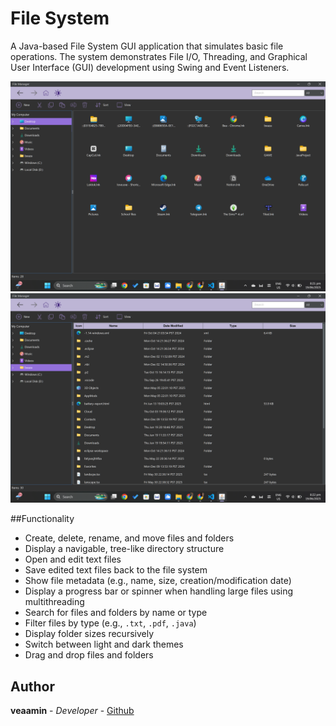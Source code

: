 <h1 align="left">File System</h1>
A Java-based File System GUI application that simulates basic file operations.
The system demonstrates File I/O, Threading, and Graphical User Interface (GUI) development using Swing and Event Listeners.

![Image of website](https://github.com/veaamin/File-System/blob/a18989a10aeb4a12718bcb4ec2b089bc84d57955/File/preview.png)
![Image of website](https://github.com/veaamin/File-System/blob/a18989a10aeb4a12718bcb4ec2b089bc84d57955/File/preview1.png)

##Functionality
<ul align="left">
  <li>Create, delete, rename, and move files and folders</li>
  <li>Display a navigable, tree-like directory structure</li>
  <li>Open and edit text files</li>
  <li>Save edited text files back to the file system</li>
  <li>Show file metadata (e.g., name, size, creation/modification date)</li>
  <li>Display a progress bar or spinner when handling large files using multithreading</li>
  <li>Search for files and folders by name or type</li>
  <li>Filter files by type (e.g., <code>.txt</code>, <code>.pdf</code>, <code>.java</code>)</li>
  <li>Display folder sizes recursively</li>
  <li>Switch between light and dark themes</li>
  <li>Drag and drop files and folders</li>
</ul>

## Author
**veaamin** - *Developer* - [Github](https://github.com/veaamin)

